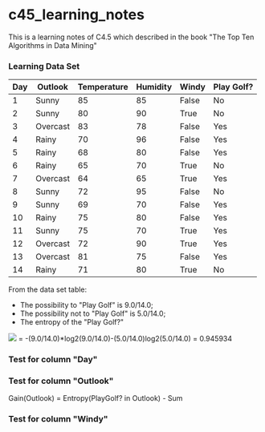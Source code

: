 # c45_learning_notes #

This is a learning notes of C4.5 which described in the book "The Top Ten Algorithms in Data Mining"  

### Learning Data Set ###

|Day|Outlook|Temperature|Humidity|Windy|Play Golf?|
|---|---|---|---|---|---|
|1|Sunny|85|85|False|No|
|2|Sunny|80|90|True|No|
|3|Overcast|83|78|False|Yes|
|4|Rainy|70|96|False|Yes|
|5|Rainy|68|80|False|Yes|
|6|Rainy|65|70|True|No|
|7|Overcast|64|65|True|Yes|
|8|Sunny|72|95|False|No|
|9|Sunny|69|70|False|Yes|
|10|Rainy|75|80|False|Yes|
|11|Sunny|75|70|True|Yes|
|12|Overcast|72|90|True|Yes|
|13|Overcast|81|75|False|Yes|
|14|Rainy|71|80|True|No|

From the data set table:  
- The possibility to "Play Golf" is 9.0/14.0;  
- The possibility not to "Play Golf" is 5.0/14.0;  
- The entropy of the "Play Golf?"  
<img src="http://www.forkosh.com/mathtex.cgi?sum_{i=0}^n-p_{i}log_2%20p_{i}">  
    = -(9.0/14.0)*log2(9.0/14.0)-(5.0/14.0)log2(5.0/14.0)  
    = 0.945934  

### Test for column "Day" ###
### Test for column "Outlook" ###
Gain(Outlook) = Entropy(PlayGolf? in Outlook) - Sum
### Test for column "Windy" ###
